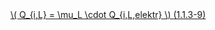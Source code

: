 <a href="/eco2_guide_center/1.%20ECO2%20Logic%20Guide/Hee1_Equation_List.html" class="equation-link" target="_blank" rel="noopener noreferrer">
  \( Q_{i,L} = \mu_L \cdot Q_{i,L,elektr} \)  <span class="eq-number">(1.1.3-9)</span>
</a>
